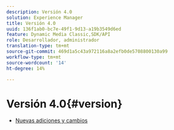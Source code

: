 ```yaml
---
description: Versión 4.0
solution: Experience Manager
title: Versión 4.0
uuid: 136f1ab0-bc7e-49f1-9d13-a19b3549d6ed
feature: Dynamic Media Classic,SDK/API
role: Desarrollador, administrador
translation-type: tm+mt
source-git-commit: 469d1a5c43a972116a8a2efb0de5708800130a99
workflow-type: tm+mt
source-wordcount: '14'
ht-degree: 14%

---
```



# Versión 4.0{#version}

* [Nuevas adiciones y cambios](r-4-0-new.md)
